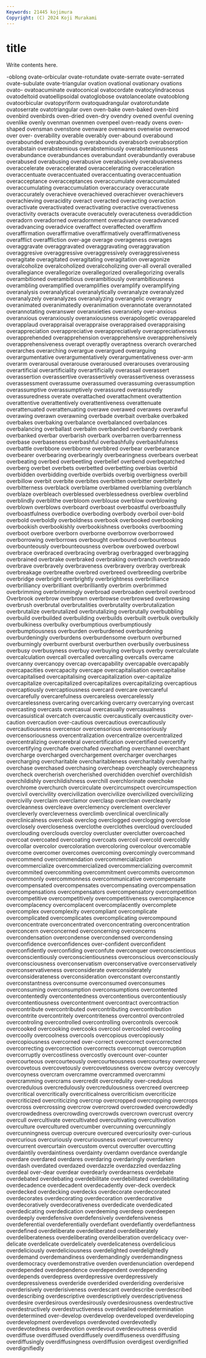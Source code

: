 ```yaml
---
Keywords: 21445 kojimura
Copyright: (C) 2024 Koji Murakami
---
```


# title

Write contents here.



-oblong ovate-orbicular ovate-rotundate ovate-serrate
ovate-serrated ovate-subulate ovate-triangular ovation ovational ovationary ovations ovato- ovatoacuminate ovatoconical
ovatocordate ovatocylindraceous ovatodeltoid ovatoellipsoidal ovatoglobose ovatolanceolate ovatooblong ovatoorbicular ovatopyriform ovatoquadrangular
ovatorotundate ovatoserrate ovatotriangular oven oven-bake oven-baked oven-bird ovenbird ovenbirds oven-dried
oven-dry ovendry ovened ovenful ovening ovenlike ovenly ovenman ovenmen ovenpeel
oven-ready ovens oven-shaped ovensman ovenstone ovenware ovenwares ovenwise ovenwood over
over- overability overable overably over-abound overabound overabounded overabounding overabounds overabsorb
overabsorption overabstain overabstemious overabstemiously overabstemiousness overabundance overabundances overabundant overabundantly overabuse
overabused overabusing overabusive overabusively overabusiveness overaccelerate overaccelerated overaccelerating overacceleration overaccentuate
overaccentuated overaccentuating overaccentuation overacceptance overacceptances overaccumulate overaccumulated overaccumulating overaccumulation overaccuracy
overaccurate overaccurately overachieve overachieved overachiever overachievers overachieving overacidity overact overacted
overacting overaction overactivate overactivated overactivating overactive overactiveness overactivity overacts overacute
overacutely overacuteness overaddiction overadorn overadorned overadornment overadvance overadvanced overadvancing overadvice
overaffect overaffected overaffirm overaffirmation overaffirmative overaffirmatively overaffirmativeness overafflict overaffliction over-age
overage overageness overages overaggravate overaggravated overaggravating overaggravation overaggresive overaggressive overaggressively
overaggressiveness overagitate overagitated overagitating overagitation overagonize overalcoholize overalcoholized overalcoholizing over-all
overall overalled overallegiance overallegorize overallegorized overallegorizing overalls overambitioned overambitious overambitiously
overambitiousness overambling overamplified overamplifies overamplify overamplifying overanalysis overanalytical overanalytically overanalyze
overanalyzed overanalyzely overanalyzes overanalyzing overangelic overangry overanimated overanimatedly overanimation overannotate
overannotated overannotating overanswer overanxieties overanxiety over-anxious overanxious overanxiously overanxiousness overapologetic
overappareled overapplaud overappraisal overappraise overappraised overappraising overappreciation overappreciative overappreciatively overappreciativeness
overapprehended overapprehension overapprehensive overapprehensively overapprehensiveness overapt overaptly overaptness overarch overarched
overarches overarching overargue overargued overarguing overargumentative overargumentatively overargumentativeness over-arm overarm
overarousal overarouse overaroused overarouses overarousing overartificial overartificiality overartificially overassail overassert
overassertion overassertive overassertively overassertiveness overassess overassessment overassume overassumed overassuming overassumption
overassumptive overassumptively overassured overassuredly overassuredness overate overattached overattachment overattention overattentive
overattentively overattentiveness overattenuate overattenuated overattenuating overawe overawed overawes overawful overawing
overawn overawning overbade overbait overbake overbaked overbakes overbaking overbalance overbalanced
overbalances overbalancing overballast overbalm overbanded overbandy overbank overbanked overbar overbarish
overbark overbarren overbarrenness overbase overbaseness overbashful overbashfully overbashfulness overbattle overbbore
overbborne overbbred overbear overbearance overbearer overbearing overbearingly overbearingness overbears overbeat
overbeating overbed overbeetling overbelief overbend overbepatched overberg overbet overbets overbetted
overbetting overbias overbid overbidden overbidding overbide overbids overbig overbigness overbill
overbillow overbit overbite overbites overbitten overbitter overbitterly overbitterness overblack overblame
overblamed overblaming overblanch overblaze overbleach overblessed overblessedness overblew overblind overblindly
overblithe overbloom overblouse overblow overblowing overblown overblows overboard overboast overboastful
overboastfully overboastfulness overbodice overboding overbody overboil over-bold overbold overboldly overboldness
overbook overbooked overbooking overbookish overbookishly overbookishness overbooks overbooming overboot overbore
overborn overborne overborrow overborrowed overborrowing overborrows overbought overbound overbounteous overbounteously
overbounteousness overbow overbowed overbowl overbrace overbraced overbracing overbrag overbragged overbragging
overbrained overbrake overbraked overbraking overbranch overbravado overbrave overbravely overbraveness overbravery
overbray overbreak overbreakage overbreathe overbred overbreed overbreeding overbribe overbridge overbright
overbrightly overbrightness overbrilliance overbrilliancy overbrilliant overbrilliantly overbrim overbrimmed overbrimming overbrimmingly
overbroad overbroaden overbroil overbrood Overbrook overbrow overbrown overbrowse overbrowsed overbrowsing
overbrush overbrutal overbrutalities overbrutality overbrutalization overbrutalize overbrutalized overbrutalizing overbrutally overbubbling
overbuild overbuilded overbuilding overbuilds overbuilt overbulk overbulkily overbulkiness overbulky overbumptious
overbumptiously overbumptiousness overburden overburdened overburdening overburdeningly overburdens overburdensome overburn overburned
overburningly overburnt overburst overburthen overbusily overbusiness overbusy overbusyness overbuy overbuying
overbuys overby overcalculate overcalculation overcall overcalled overcalling overcalls overcame overcanny
overcanopy overcap overcapability overcapable overcapably overcapacities overcapacity overcape overcapitalisation overcapitalise
overcapitalised overcapitalising overcapitalization over-capitalize overcapitalize overcapitalized overcapitalizes overcapitalizing overcaptious overcaptiously
overcaptiousness overcard overcare overcareful overcarefully overcarefulness overcareless overcarelessly overcarelessness overcaring
overcarking overcarry overcarrying overcast overcasting overcasts overcasual overcasually overcasualness overcasuistical
overcatch overcaustic overcaustically overcausticity over-caution overcaution over-cautious overcautious overcautiously overcautiousness
overcensor overcensorious overcensoriously overcensoriousness overcentralization overcentralize overcentralized overcentralizing overcerebral overcertification
overcertified overcertify overcertifying overchafe overchafed overchafing overchannel overchant overcharge overcharged
overchargement overcharger overcharges overcharging overcharitable overcharitableness overcharitably overcharity overchase overchased
overchasing overcheap overcheaply overcheapness overcheck overcherish overcherished overchidden overchief overchildish
overchildishly overchildishness overchill overchlorinate overchoke overchrome overchurch overcirculate overcircumspect overcircumspection
overcivil overcivility overcivilization overcivilize overcivilized overcivilizing overcivilly overclaim overclamor overclasp
overclean overcleanly overcleanness overcleave overclemency overclement overclever overcleverly overcleverness overclimb
overclinical overclinically overclinicalness overcloak overclog overclogged overclogging overclose overclosely overcloseness
overclothe overclothes overcloud overclouded overclouding overclouds overcloy overcluster overclutter overcoached
overcoat overcoated overcoating overcoats overcoil overcold overcoldly overcollar overcolor overcoloration
overcoloring overcolour overcomable overcome overcomer overcomes overcoming overcomingly overcommand overcommend
overcommendation overcommercialization overcommercialize overcommercialized overcommercializing overcommit overcommited overcommiting overcommitment overcommits
overcommon overcommonly overcommonness overcommunicative overcompensate overcompensated overcompensates overcompensating overcompensation overcompensations
overcompensators overcompensatory overcompetition overcompetitive overcompetitively overcompetitiveness overcomplacence overcomplacency overcomplacent overcomplacently
overcomplete overcomplex overcomplexity overcompliant overcomplicate overcomplicated overcomplicates overcomplicating overcompound overconcentrate
overconcentrated overconcentrating overconcentration overconcern overconcerned overconcerning overconcerns overcondensation overcondense overcondensed
overcondensing overconfidence overconfidences over-confident overconfident overconfidently overconfiding overconfute overconquer overconscientious
overconscientiously overconscientiousness overconscious overconsciously overconsciousness overconservatism overconservative overconservatively overconservativeness overconsiderate
overconsiderately overconsiderateness overconsideration overconstant overconstantly overconstantness overconsume overconsumed overconsumes overconsuming
overconsumption overconsumptions overcontented overcontentedly overcontentedness overcontentious overcontentiously overcontentiousness overcontentment overcontract
overcontraction overcontribute overcontributed overcontributing overcontribution overcontrite overcontritely overcontriteness overcontrol overcontroled
overcontroling overcontrolled overcontrolling overcontrols overcook overcooked overcooking overcooks overcool overcooled
overcooling overcoolly overcoolness overcools overcopious overcopiously overcopiousness overcorned over-correct overcorrect
overcorrected overcorrecting overcorrection overcorrects overcorrupt overcorruption overcorruptly overcostliness overcostly overcount
over-counter overcourteous overcourteously overcourteousness overcourtesy overcover overcovetous overcovetously overcovetousness overcow
overcoy overcoyly overcoyness overcram overcramme overcrammed overcrammi overcramming overcrams overcredit
overcredulity over-credulous overcredulous overcredulously overcredulousness overcreed overcreep overcritical overcritically overcriticalness
overcriticism overcriticize overcriticized overcriticizing overcrop overcropped overcropping overcrops overcross overcrossing
overcrow overcrowd overcrowded overcrowdedly overcrowdedness overcrowding overcrowds overcrown overcrust overcry
overcull overcultivate overcultivated overcultivating overcultivation overculture overcultured overcumber overcunning overcunningly
overcunningness overcup overcure overcured overcuriosity over-curious overcurious overcuriously overcuriousness overcurl
overcurrency overcurrent overcurtain overcustom overcut overcutter overcutting overdaintily overdaintiness overdainty
overdamn overdance overdangle overdare overdared overdares overdaring overdaringly overdarken overdash
overdated overdazed overdazzle overdazzled overdazzling overdeal over-dear overdear overdearly overdearness
overdebate overdebated overdebating overdebilitate overdebilitated overdebilitating overdecadence overdecadent overdecadently over-deck
overdeck overdecked overdecking overdecks overdecorate overdecorated overdecorates overdecorating overdecoration overdecorative
overdecoratively overdecorativeness overdedicate overdedicated overdedicating overdedication overdeeming overdeep overdeepen overdeeply
overdefensive overdefensively overdefensiveness overdeferential overdeferentially overdefiant overdefiantly overdefiantness overdefined overdeliberate
overdeliberated overdeliberately overdeliberateness overdeliberating overdeliberation overdelicacy over-delicate overdelicate overdelicately overdelicateness
overdelicious overdeliciously overdeliciousness overdelighted overdelightedly overdemand overdemandiness overdemandingly overdemandingness overdemocracy
overdemonstrative overden overdenunciation overdepend overdepended overdependence overdependent overdepending overdepends overdepress
overdepressive overdepressively overdepressiveness overderide overderided overderiding overderisive overderisively overderisiveness overdescant
overdescribe overdescribed overdescribing overdescriptive overdescriptively overdescriptiveness overdesire overdesirous overdesirously overdesirousness
overdestructive overdestructively overdestructiveness overdetailed overdetermination overdetermined over-develop overdevelop overdeveloped overdeveloping
overdevelopment overdevelops overdevoted overdevotedly overdevotedness overdevotion overdevout overdevoutness overdid overdiffuse
overdiffused overdiffusely overdiffuseness overdiffusing overdiffusingly overdiffusingness overdiffusion overdigest overdignified overdignifiedly
